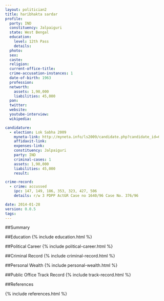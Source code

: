 ```yaml
---
layout: politician2
title: haribhakta sardar
profile: 
  party: IND
  constituency: Jalpaiguri
  state: West Bengal
  education: 
    level: 12th Pass
    details: 
  photo: 
  sex: 
  caste: 
  religion: 
  current-office-title: 
  crime-accusation-instances: 1
  date-of-birth: 1963
  profession: 
  networth: 
    assets: 1,90,000
    liabilities: 45,000
  pan: 
  twitter: 
  website: 
  youtube-interview: 
  wikipedia: 

candidature: 
  - election: Lok Sabha 2009
    myneta-link: http://myneta.info/ls2009/candidate.php?candidate_id=6022
    affidavit-link: 
    expenses-link: 
    constituency: Jalpaiguri 
    party: IND
    criminal-cases: 1
    assets: 1,90,000
    liabilities: 45,000
    result:  

crime-record: 
  - crime: accussed
    ipc: 147, 149, 186, 353, 323, 427, 506
    details: r/w 3 PDPP ActGR Case no 1640/96 Case No. 376/96 

date: 2014-01-28
version: 0.0.5
tags: 
---
```

##Summary


##Education
{% include education.html %}


##Political Career
{% include political-career.html %}


##Criminal Record
{% include criminal-record.html %}


##Personal Wealth
{% include personal-wealth.html %}


##Public Office Track Record
{% include track-record.html %}


##References


{% include references.html %}